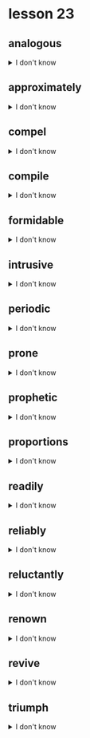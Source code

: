 # lesson 23

## analogous
<details>
<summary>I don't know</summary>

+    n. &nbsp; &nbsp; analogy

+ adj. &nbsp; &nbsp; alike in some way

+ syn. &nbsp; &nbsp; similar to

</details>

## approximately
<details>
<summary>I don't know</summary>

+ adj. &nbsp; &nbsp; approximate

+    v. &nbsp; &nbsp; approximate

+    n. &nbsp; &nbsp; approximation

+ adv. &nbsp; &nbsp; almost correct; not exact

+ syn. &nbsp; &nbsp; around

</details>

## compel
<details>
<summary>I don't know</summary>

+ adv. &nbsp; &nbsp; compellingly

+ adj. &nbsp; &nbsp; compelling

+    v. &nbsp; &nbsp; to make something happen by necessity or force

+ syn. &nbsp; &nbsp; obliged

</details>

## compile
<details>
<summary>I don't know</summary>

+    n. &nbsp; &nbsp; compilation

+    v. &nbsp; &nbsp; to collect

+ syn. &nbsp; &nbsp; assemble

</details>

## formidable
<details>
<summary>I don't know</summary>

+ adv. &nbsp; &nbsp; formidably

+ adj. &nbsp; &nbsp; difficult; causing worry or fear

+ syn. &nbsp; &nbsp; overwhelming

</details>

## intrusive
<details>
<summary>I don't know</summary>

+ adv. &nbsp; &nbsp; intrusively

+    v. &nbsp; &nbsp; intrude

+    n. &nbsp; &nbsp; intruder

+ adj. &nbsp; &nbsp; the state of being inside when not desired to be there by others

+ syn. &nbsp; &nbsp; annoying

</details>

## periodic
<details>
<summary>I don't know</summary>

+ adj. &nbsp; &nbsp; occurring at specific, determined periods of time

+ adv. &nbsp; &nbsp; periodically

+ syn. &nbsp; &nbsp; regularly

</details>

## prone
<details>
<summary>I don't know</summary>

+ adj. &nbsp; &nbsp; likely to do something

+ syn. &nbsp; &nbsp; inclined to

</details>

## prophetic
<details>
<summary>I don't know</summary>

+ adv. &nbsp; &nbsp; prophetically

+    v. &nbsp; &nbsp; prophesy

+    n. &nbsp; &nbsp; prophet

+ adj. &nbsp; &nbsp; correctly telling about future events

+ syn. &nbsp; &nbsp; predictive

</details>

## proportions
<details>
<summary>I don't know</summary>

+ adv. &nbsp; &nbsp; proportionately

+ adj. &nbsp; &nbsp; proportionate

+    n. &nbsp; &nbsp; the relationship of size or importance when compared to another object or person

+ syn. &nbsp; &nbsp; dimensions

</details>

## readily
<details>
<summary>I don't know</summary>

+ adj. &nbsp; &nbsp; ready

+    v. &nbsp; &nbsp; ready

+    n. &nbsp; &nbsp; readiness

+ adv. &nbsp; &nbsp; willingly; easily

+ syn. &nbsp; &nbsp; freely

</details>

## reliably
<details>
<summary>I don't know</summary>

+ adj. &nbsp; &nbsp; reliant

+    v. &nbsp; &nbsp; rely

+    n. &nbsp; &nbsp; reliance

+ adv. &nbsp; &nbsp; in a trusted way

+ syn. &nbsp; &nbsp; dependably

</details>

## reluctantly
<details>
<summary>I don't know</summary>

+ adj. &nbsp; &nbsp; unwillingly

+    n. &nbsp; &nbsp; reluctance

+ syn. &nbsp; &nbsp; hesitatingly

</details>

## renown
<details>
<summary>I don't know</summary>

+ adj. &nbsp; &nbsp; renowned

+    n. &nbsp; &nbsp; fame

+ syn. &nbsp; &nbsp; prominence

</details>

## revive
<details>
<summary>I don't know</summary>

+    n. &nbsp; &nbsp; revival

+ adj. &nbsp; &nbsp; revived

+    v. &nbsp; &nbsp; to restore to life or bring back into memory

+ syn. &nbsp; &nbsp; renew

</details>

## triumph
<details>
<summary>I don't know</summary>

+ adv. &nbsp; &nbsp; triumphantly

+ adj. &nbsp; &nbsp; triumphal

+    v. &nbsp; &nbsp; triumph

+    n. &nbsp; &nbsp; a victory; a success

+ syn. &nbsp; &nbsp; achievement

</details>
